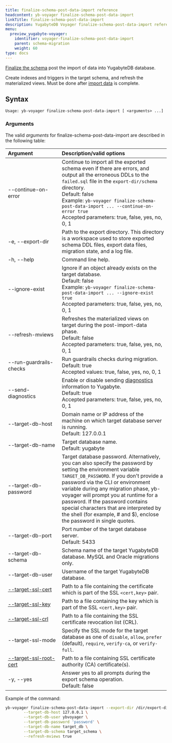 ```yaml
---
title: finalize-schema-post-data-import reference
headcontent: yb-voyager finalize-schema-post-data-import
linkTitle: finalize-schema-post-data-import
description: YugabyteDB Voyager finalize-schema-post-data-import reference
menu:
  preview_yugabyte-voyager:
    identifier: voyager-finalize-schema-post-data-import
    parent: schema-migration
    weight: 60
type: docs
---
```


[Finalize the schema](../../../migrate/migrate-steps/#finalize-schema-post-data-import) post the import of data into YugabyteDB database.

Create indexes and triggers in the target schema, and refresh the materialized views. Must be done after [import data](../../../migrate/migrate-steps/#import-data) is complete.

## Syntax

```text
Usage: yb-voyager finalize-schema-post-data-import [ <arguments> ...] 
```

### Arguments

The valid *arguments* for finalize-schema-post-data-import are described in the following table:

| <div style="width:150px">Argument</div> | Description/valid options |
| :------- | :------------------------ |
| --continue-on-error | Continue to import all the exported schema even if there are errors, and output all the erroneous DDLs to the `failed.sql` file in the `export-dir/schema` directory. <br>Default: false <br> Example: `yb-voyager finalize-schema-post-data-import ... --continue-on-error true`<br> Accepted parameters: true, false, yes, no, 0, 1 |
| -e, --export-dir | Path to the export directory. This directory is a workspace used to store exported schema DDL files, export data files, migration state, and a log file. |
| -h, --help | Command line help. |
| --ignore-exist | Ignore if an object already exists on the target database. <br>Default: false<br>Example: `yb-voyager finalize-schema-post-data-import ... --ignore-exist true` <br> Accepted parameters: true, false, yes, no, 0, 1 |
| --refresh-mviews | Refreshes the materialized views on target during the post-import-data phase. <br>Default: false<br> Accepted parameters: true, false, yes, no, 0, 1 |
| --run-guardrails-checks | Run guardrails checks during migration. <br>Default: true<br>Accepted values: true, false, yes, no, 0, 1 |
| --send-diagnostics | Enable or disable sending [diagnostics](../../../reference/diagnostics-report/) information to Yugabyte. <br>Default: true<br> Accepted parameters: true, false, yes, no, 0, 1 |
| --target-db-host | Domain name or IP address of the machine on which target database server is running. <br>Default: 127.0.0.1|
| --target-db-name | Target database name. <br>Default: yugabyte |
| --target-db-password | Target database password. Alternatively, you can also specify the password by setting the environment variable `TARGET_DB_PASSWORD`. If you don't provide a password via the CLI or environment variable during any migration phase, yb-voyager will prompt you at runtime for a password. If the password contains special characters that are interpreted by the shell (for example, # and $), enclose the password in single quotes. |
| --target-db-port | Port number of the target database server. <br>Default: 5433 |
| --target-db-schema | Schema name of the target YugabyteDB database. MySQL and Oracle migrations only. |
| --target-db-user | Username of the target YugabyteDB database. |
| [--target-ssl-cert](../../yb-voyager-cli/#yugabytedb-options) | Path to a file containing the certificate which is part of the SSL `<cert,key>` pair. |
| [--target-ssl-key](../../yb-voyager-cli/#yugabytedb-options) | Path to a file containing the key which is part of the SSL `<cert,key>` pair. |
| [--target-ssl-crl](../../yb-voyager-cli/#yugabytedb-options) | Path to a file containing the SSL certificate revocation list (CRL).|
| --target-ssl-mode | Specify the SSL mode for the target database as one of `disable`, `allow`, `prefer` (default), `require`, `verify-ca`, or `verify-full`. |
| [--target-ssl-root-cert](../../yb-voyager-cli/#yugabytedb-options) | Path to a file containing SSL certificate authority (CA) certificate(s). |
| -y, --yes | Answer yes to all prompts during the export schema operation. <br>Default: false |

Example of the command:

```sh
yb-voyager finalize-schema-post-data-import --export-dir /dir/export-dir \
        --target-db-host 127.0.0.1 \
        --target-db-user ybvoyager \
        --target-db-password 'password' \
        --target-db-name target_db \
        --target-db-schema target_schema \
        --refresh-mviews true
```
